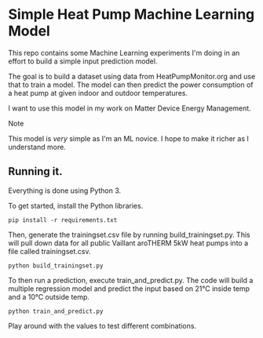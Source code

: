 # Simple Heat Pump Machine Learning Model

This repo contains some Machine Learning experiments I'm doing in an effort to build a simple input prediction model.

The goal is to build a dataset using data from HeatPumpMonitor.org and use that to train a model. The model can then predict the power consumption of a heat pump at given indoor and outdoor temperatures.

I want to use this model in my work on Matter Device Energy Management.

> [!NOTE]
> This model is *very* simple as I'm an ML novice. I hope to make it richer as I understand more.

## Running it.

Everything is done using Python 3. 

To get started, install the Python libraries. 

```
pip install -r requirements.txt
```

Then, generate the trainingset.csv file by running build_trainingset.py. This will pull down data for all public Vaillant aroTHERM 5kW heat pumps into a file called trainingset.csv.

```
python build_trainingset.py
```

To then run a prediction, execute train_and_predict.py. The code will build a multiple regression model and predict the input based on 21°C inside temp and a 10°C outside temp.

```
python train_and_predict.py
```

Play around with the values to test different combinations.



